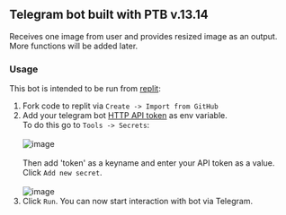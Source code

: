 ## Telegram bot built with PTB v.13.14

Receives one image from user and provides resized image as an output.  
More functions will be added later.


### Usage
This bot is intended to be run from [replit](https://replit.com/~):
1. Fork code to replit via `Create -> Import from GitHub`
2. Add your telegram bot [HTTP API token](https://www.siteguarding.com/en/how-to-get-telegram-bot-api-token) as env variable.  
To do this go to `Tools -> Secrets`:\
\
![image](https://user-images.githubusercontent.com/116455436/216042833-c5389e60-806a-4f28-93de-c16793d29c6a.png)
\
\
Then add 'token' as a keyname and enter your API token as a value. Click `Add new secret`.\
\
![image](https://user-images.githubusercontent.com/116455436/216043742-729587c2-5298-46e1-a7d2-13d3cf77d667.png)
3. Click `Run`. You can now start interaction with bot via Telegram.


